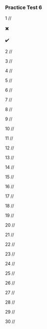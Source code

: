 ### Practice Test 6

1 // 

:heavy_multiplication_x: 

:heavy_check_mark: 

2 // 

3 // 

4 // 

5 // 

6 // 

7 // 

8 // 

9 // 

10 // 

11 // 

12 // 

13 // 

14 // 

15 // 

16 // 

17 // 

18 // 

19 // 

20 // 

21 // 

22 // 

23 // 

24 // 

25 // 

26 // 

27 // 

28 // 

29 // 

30 // 